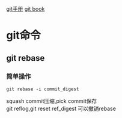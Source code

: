 [git手册](https://git-scm.com/docs)
[git book](https://git-scm.com/book/en/v2)
# git命令
## git rebase
### 简单操作
```
git rebase -i commit_digest
```
squash commit压缩,pick commit保存</br>
git reflog,git reset ref_digest 可以撤销rebase </br>
